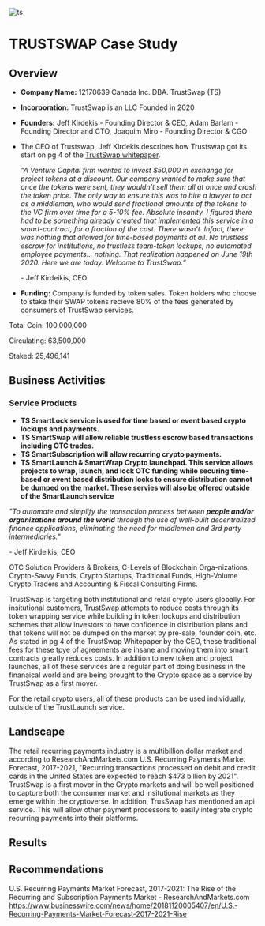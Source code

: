 ![ts](https://s2.coinmarketcap.com/static/img/coins/200x200/5829.png) 
# TRUSTSWAP Case Study

## Overview

* **Company Name:** 12170639 Canada Inc. DBA. TrustSwap (TS)
* **Incorporation:** TrustSwap is an LLC Founded in 2020
* **Founders:** Jeff Kirdekis - Founding Director & CEO, Adam Barlam - Founding Director and CTO, Joaquim Miro - Founding Director & CGO


* The CEO of Trustswap, Jeff Kirdekis describes how Trustswap got its start on pg 4 of the [TrustSwap whitepaper](https://pdfhost.io/v/7kEISzHai_Trust_Swap_WP_1_1pdf.pdf).

    _“A Venture Capital firm wanted to invest $50,000 in exchange for project tokens at a discount. Our company wanted to make sure that once the tokens were sent, they wouldn’t sell them all at once and crash the token price. The only way to ensure this was to hire a lawyer to act as a middleman, who would send fractional amounts of the tokens to the VC firm over time for a 5-10% fee. Absolute insanity. I figured there had to be something already created that implemented this service in a smart-contract, for a fraction of the cost. There wasn’t. Infact, there was nothing that allowed for time-based payments at all. No trustless  escrow  for  institutions,  no trustless team-token lockups,  no  automated employee payments... nothing. That realization happened on June 19th 2020. Here we are today. Welcome to TrustSwap.”_
    
    \- Jeff Kirdeikis, CEO
    
* **Funding:** Company is funded by token sales. Token holders who choose to stake their SWAP tokens recieve 80% of the fees generated by consumers of TrustSwap services.
>
Total Coin: 100,000,000
>
Circulating: 63,500,000
>
Staked: 25,496,141






## Business Activities

### Service Products
* **TS SmartLock service is used for time based or event based crypto lockups and payments.**
* **TS SmartSwap will allow reliable trustless escrow based transactions including OTC trades.**
* **TS SmartSubscription will allow recurring crypto payments.**
* **TS SmartLaunch & SmartWrap Crypto launchpad. This service allows projects to wrap, launch, and lock OTC funding while securing time-based or event based distribution locks to ensure distribution cannot be dumped on the market. These servies will also be offered outside of the SmartLaunch service**

*"To automate and simplify the transaction process between **people and/or organizations around the world** through the use of well-built decentralized finance applications, eliminating the need for middlemen and 3rd party intermediaries."*

\- Jeff Kirdeikis, CEO

OTC Solution Providers & Brokers, C-Levels of Blockchain Orga-nizations, Crypto-Savvy Funds, Crypto Startups, Traditional Funds, High-Volume Crypto Traders and Accounting & Fiscal Consulting Firms.

TrustSwap is targeting both institutional and retail crypto users globally. For insitutional customers, TrustSwap attempts to reduce costs through its token wrapping service while building in token lockups and distribution schemes that allow investors to have confidence in distribution plans and that tokens will not be dumped on the market by pre-sale, founder coin, etc. As stated in pg 4 of the TrustSwap Whitepaper by the CEO, these traditional fees for these tpye of agreements are insane and moving them into smart contracts greatly reduces costs. In addition to new token and project launches, all of these services are a regular part of doing business in the finanaical world and are being brought to the Crypto space as a service by TrustSwap as a first mover.

For the retail crypto users, all of these products can be used individually, outside of the TrustLaunch service. 


## Landscape
The retail recurring payments industry is a multibillion dollar market and according to  ResearchAndMarkets.com U.S. Recurring Payments Market Forecast, 2017-2021, "Recurring transactions processed on debit and credit cards in the United States are expected to reach $473 billion by 2021". TrustSwap is a first mover in the Crypto markets and will be well positioned to capture both the consumer market and insitutional markets as they emerge within the cryptoverse. In addition, TrusSwap has mentioned an api service. This will allow other payment processors to easily integrate crypto recurring payments into their platforms.


## Results



## Recommendations



U.S. Recurring Payments Market Forecast, 2017-2021: The Rise of the Recurring and Subscription Payments Market - ResearchAndMarkets.com
https://www.businesswire.com/news/home/20181120005407/en/U.S.-Recurring-Payments-Market-Forecast-2017-2021-Rise